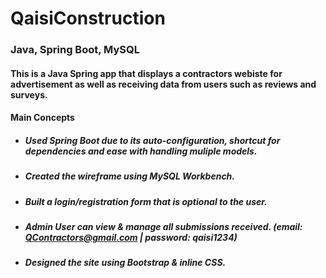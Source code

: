# QaisiConstruction
### Java, Spring Boot, MySQL
#### This is a Java Spring app that displays a contractors webiste for advertisement as well as receiving data from users such as reviews and surveys.
#### Main Concepts
* ##### Used Spring Boot due to its auto-configuration, shortcut for dependencies and ease with handling muliple models.
* ##### Created the wireframe using MySQL Workbench.
* ##### Built a login/registration form that is optional to the user.
* ##### Admin User can view & manage all submissions received. (email: QContractors@gmail.com | password: qaisi1234)
* ##### Designed the site using Bootstrap & inline CSS.
